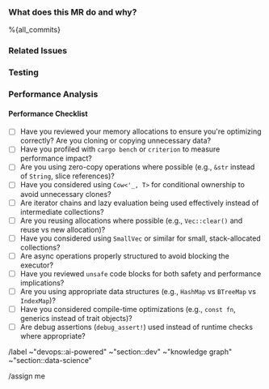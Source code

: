 ### What does this MR do and why?

<!--
Describe at a high level what your merge request does and why.

Please keep this description updated with any discussion that takes place so
that reviewers can understand your intent. Keeping the description updated is
especially important if they didn't participate in the discussion.
-->

%{all_commits}

### Related Issues

<!--
Does this MR close or contribute to any issues/epics?
-->

### Testing 

<!--
How have you tested the change?
-->

### Performance Analysis

<!--
Please inspect the benchmarking and flamegraph results. Have you noticed any regressions? 
What is the Big(O) complexity of your change? 
-->

#### Performance Checklist
- [ ] Have you reviewed your memory allocations to ensure you're optimizing correctly? Are you cloning or copying unnecessary data?
- [ ] Have you profiled with `cargo bench` or `criterion` to measure performance impact?
- [ ] Are you using zero-copy operations where possible (e.g., `&str` instead of `String`, slice references)?
- [ ] Have you considered using `Cow<'_, T>` for conditional ownership to avoid unnecessary clones?
- [ ] Are iterator chains and lazy evaluation being used effectively instead of intermediate collections?
- [ ] Are you reusing allocations where possible (e.g., `Vec::clear()` and reuse vs new allocation)?
- [ ] Have you considered using `SmallVec` or similar for small, stack-allocated collections?
- [ ] Are async operations properly structured to avoid blocking the executor?
- [ ] Have you reviewed `unsafe` code blocks for both safety and performance implications?
- [ ] Are you using appropriate data structures (e.g., `HashMap` vs `BTreeMap` vs `IndexMap`)?
- [ ] Have you considered compile-time optimizations (e.g., `const fn`, generics instead of trait objects)?
- [ ] Are debug assertions (`debug_assert!`) used instead of runtime checks where appropriate?

/label ~"devops::ai-powered" ~"section::dev" ~"knowledge graph" ~"section::data-science"

/assign me
